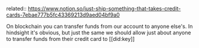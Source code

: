 related:: https://www.notion.so/just-ship-something-that-takes-credit-cards-7ebae777b5fc43369213d9aed04bf9a0

On blockchain you can transfer funds from our account to anyone else's. In hindsight it's obvious, but just the same we should allow just about anyone to transfer funds from their credit card to  [[did:key]]
